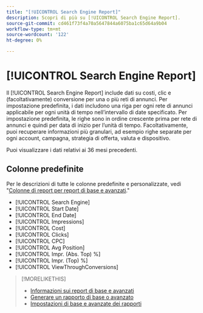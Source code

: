 ```yaml
---
title: "[!UICONTROL Search Engine Report]"
description: Scopri di più su [!UICONTROL Search Engine Report].
source-git-commit: cd461f73f4a70a5647844a6075ba1c65d64a9b04
workflow-type: tm+mt
source-wordcount: '122'
ht-degree: 0%

---
```


# [!UICONTROL Search Engine Report]

Il [!UICONTROL Search Engine Report] include dati su costi, clic e (facoltativamente) conversione per una o più reti di annunci. Per impostazione predefinita, i dati includono una riga per ogni rete di annunci applicabile per ogni unità di tempo nell’intervallo di date specificato. Per impostazione predefinita, le righe sono in ordine crescente prima per rete di annunci e quindi per data di inizio per l’unità di tempo. Facoltativamente, puoi recuperare informazioni più granulari, ad esempio righe separate per ogni account, campagna, strategia di offerta, valuta e dispositivo.

Puoi visualizzare i dati relativi ai 36 mesi precedenti.

## Colonne predefinite

Per le descrizioni di tutte le colonne predefinite e personalizzate, vedi &quot;[Colonne di report per report di base e avanzati](basic-advanced-report-columns.md).&quot;

* [!UICONTROL Search Engine]
* [!UICONTROL Start Date]
* [!UICONTROL End Date]
* [!UICONTROL Impressions]
* [!UICONTROL Cost]
* [!UICONTROL Clicks]
* [!UICONTROL CPC]
* [!UICONTROL Avg Position]
* [!UICONTROL Impr. (Abs. Top) %]
* [!UICONTROL Impr. (Top) %]
* [!UICONTROL ViewThroughConversions]

>[!MORELIKETHIS]
>
>* [Informazioni sui report di base e avanzati](basic-advanced-report-about.md)
>* [Generare un rapporto di base o avanzato](basic-advanced-report-generate.md)
>* [Impostazioni di base e avanzate dei rapporti](basic-advanced-report-settings.md)

